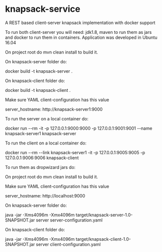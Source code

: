 # knapsack-service
A REST based client-server knapsack implementation with docker support

To run both client-server you will need: jdk1.8, maven to run them as jars and docker to run them in containers.
Application was developed in Ubuntu 16.04

On project root do mvn clean install to build it.

On knapsack-server folder do: 

docker build -t knapsack-server .

On knapsack-client folder do: 

docker build -t knapsack-client .

Make sure YAML client-configuration has this value

server_hostname: http://knapsack-server1:9000

To run the server on a local container do: 

docker run --rm -it -p 127.0.0.1:9000:9000 -p 127.0.0.1:9001:9001 --name knapsack-server1 knapsack-server

To run the client on a local container do:

docker run --rm --link knapsack-server1  -it -p 127.0.0.1:9005:9005 -p 127.0.0.1:9006:9006 knapsack-client

To run them as dropwizard jars do:

On project root do mvn clean install to build it.

Make sure YAML client-configuration has this value

server_hostname: http://localhost:9000

On knapsack-server folder do: 

java -jar -Xms4096m -Xmx4096m target/knapsack-server-1.0-SNAPSHOT.jar server server-configuration.yaml

On knapsack-client folder do: 

java -jar -Xms4096m -Xmx4096m target/knapsack-client-1.0-SNAPSHOT.jar server client-configuration.yaml
